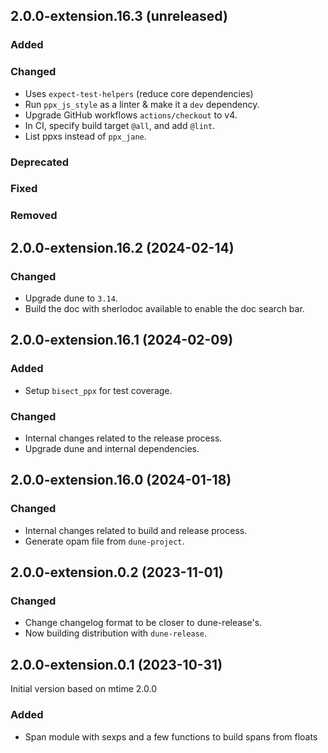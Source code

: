## 2.0.0-extension.16.3 (unreleased)

### Added

### Changed

- Uses `expect-test-helpers` (reduce core dependencies)
- Run `ppx_js_style` as a linter & make it a `dev` dependency.
- Upgrade GitHub workflows `actions/checkout` to v4.
- In CI, specify build target `@all`, and add `@lint`.
- List ppxs instead of `ppx_jane`.

### Deprecated

### Fixed

### Removed

## 2.0.0-extension.16.2 (2024-02-14)

### Changed

- Upgrade dune to `3.14`.
- Build the doc with sherlodoc available to enable the doc search bar.

## 2.0.0-extension.16.1 (2024-02-09)

### Added

- Setup `bisect_ppx` for test coverage.

### Changed

- Internal changes related to the release process.
- Upgrade dune and internal dependencies.

## 2.0.0-extension.16.0 (2024-01-18)

### Changed

- Internal changes related to build and release process.
- Generate opam file from `dune-project`.

## 2.0.0-extension.0.2 (2023-11-01)

### Changed

- Change changelog format to be closer to dune-release's.
- Now building distribution with `dune-release`.

## 2.0.0-extension.0.1 (2023-10-31)

Initial version based on mtime 2.0.0

### Added

- Span module with sexps and a few functions to build spans from floats
